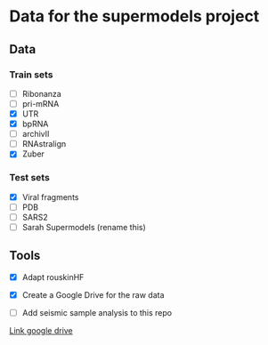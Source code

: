 # Data for the supermodels project
## Data
### Train sets
- [ ] Ribonanza
- [ ] pri-mRNA
- [x] UTR
- [x] bpRNA
- [ ] archivII
- [ ] RNAstralign
- [x] Zuber

### Test sets
- [x] Viral fragments
- [ ] PDB
- [ ] SARS2
- [ ] Sarah Supermodels (rename this)

## Tools
 - [x] Adapt rouskinHF
 - [x] Create a Google Drive for the raw data
 - [ ] Add seismic sample analysis to this repo


 [Link google drive](https://drive.google.com/drive/folders/1pKUBGlvcft4WsUSztaUCOXcyGi9a8NUy)
